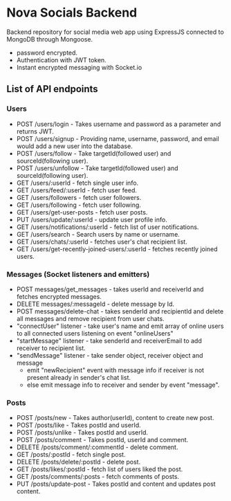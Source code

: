 # Nova Socials Backend

Backend repository for social media web app using ExpressJS connected to MongoDB through Mongoose.
- password encrypted.
- Authentication with JWT token.
- Instant encrypted messaging with Socket.io

## List of API endpoints

### Users

- POST /users/login - Takes username and password as a parameter and returns JWT.
- POST /users/signup - Providing name, username, password, and email would add a new user into the database.
- POST /users/follow - Take targetId(followed user) and sourceId(following user).
- POST /users/unfollow - Take targetId(followed user) and sourceId(following user).
- GET /users/:userId - fetch single user info.
- GET /users/feed/:userId - fetch user feed.
- GET /users/followers - fetch user followers.
- GET /users/following - fetch user following.
- GET /users/get-user-posts - fetch user posts.
- PUT /users/update/:userId - update user profile info.
- GET /users/notifications/:userId - fetch list of user notifications.
- GET /users/search - Search users by name or username.
- GET /users/chats/:userId - fetches user's chat recipient list.
- GET /users/get-recently-joined-users/:userId - fetches recently joined users.

### Messages (Socket listeners and emitters)  

- POST messages/get_messages - takes userId and receiverId and fetches encrypted messages.
- DELETE messages/:messageId - delete message by Id.
- POST messages/delete-chat - takes senderId and recipientId and delete all messages and remove recipient from user chats.
- "connectUser" listener - take user's name and emit array of online users to all connected users listening on event "onlineUsers"
- "startMessage" listener - take senderId and receiverEmail to add receiver to recipient list.
- "sendMessage" listener - take sender object, receiver object and message
  -  emit "newRecipient" event with message info if receiver is not present already in sender's chat list.
  -  else emit message info to receiver and sender by event "message".

### Posts

- POST /posts/new - Takes author(userId), content to create new post.
- POST /posts/like - Takes postId and userId.
- POST /posts/unlike - Takes postId and userId.
- POST /posts/comment - Takes postId, userId and comment.
- DELETE /posts/comment/:commentId - delete comment.
- GET /posts/:postId - fetch single post.
- DELETE /posts/delete/:postId - delete post.
- GET /posts/likes/:postId - fetch list of users liked the post.
- GET /posts/comments/:posts - fetch comments of posts.
- PUT /posts/update-post - Takes postId and content and updates post content.